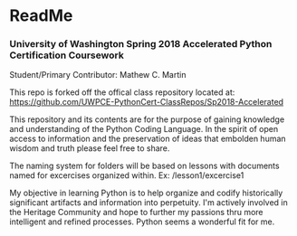 # ReadMe

### University of Washington Spring 2018 Accelerated Python Certification Coursework
Student/Primary Contributor: Mathew C. Martin

This repo is forked off the offical class repository located at: https://github.com/UWPCE-PythonCert-ClassRepos/Sp2018-Accelerated

This repository and its contents are for the purpose of gaining knowledge and understanding of the Python Coding Language. In the spirit of open access to information and the preservation of ideas that embolden human wisdom and truth please feel free to share.

The naming system for folders will be based on lessons with documents named for excercises organized within. Ex: /lesson1/excercise1

My objective in learning Python is to help organize and codify historically significant artifacts and information into perpetuity. I'm actively involved in the Heritage Community and hope to further my passions thru more intelligent and refined processes. Python seems a wonderful fit for me.

